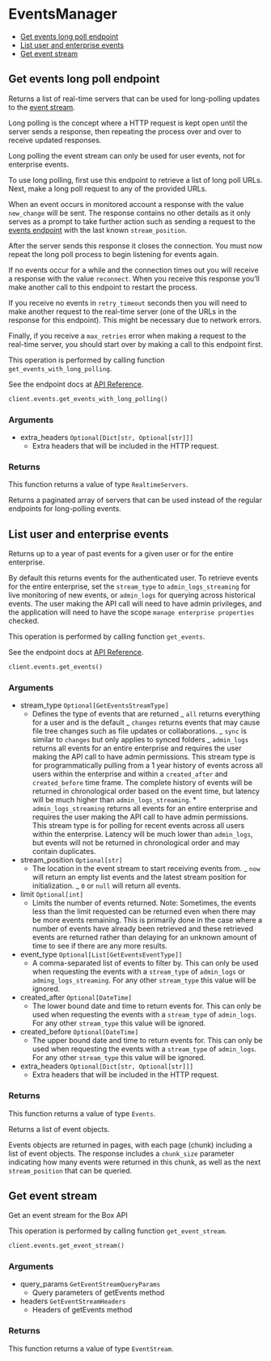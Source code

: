 # EventsManager

- [Get events long poll endpoint](#get-events-long-poll-endpoint)
- [List user and enterprise events](#list-user-and-enterprise-events)
- [Get event stream](#get-event-stream)

## Get events long poll endpoint

Returns a list of real-time servers that can be used for long-polling updates
to the [event stream](#get-events).

Long polling is the concept where a HTTP request is kept open until the
server sends a response, then repeating the process over and over to receive
updated responses.

Long polling the event stream can only be used for user events, not for
enterprise events.

To use long polling, first use this endpoint to retrieve a list of long poll
URLs. Next, make a long poll request to any of the provided URLs.

When an event occurs in monitored account a response with the value
`new_change` will be sent. The response contains no other details as
it only serves as a prompt to take further action such as sending a
request to the [events endpoint](#get-events) with the last known
`stream_position`.

After the server sends this response it closes the connection. You must now
repeat the long poll process to begin listening for events again.

If no events occur for a while and the connection times out you will
receive a response with the value `reconnect`. When you receive this response
you’ll make another call to this endpoint to restart the process.

If you receive no events in `retry_timeout` seconds then you will need to
make another request to the real-time server (one of the URLs in the response
for this endpoint). This might be necessary due to network errors.

Finally, if you receive a `max_retries` error when making a request to the
real-time server, you should start over by making a call to this endpoint
first.

This operation is performed by calling function `get_events_with_long_polling`.

See the endpoint docs at
[API Reference](https://developer.box.com/reference/options-events/).

<!-- sample options_events -->

```python
client.events.get_events_with_long_polling()
```

### Arguments

- extra_headers `Optional[Dict[str, Optional[str]]]`
  - Extra headers that will be included in the HTTP request.

### Returns

This function returns a value of type `RealtimeServers`.

Returns a paginated array of servers that can be used
instead of the regular endpoints for long-polling events.

## List user and enterprise events

Returns up to a year of past events for a given user
or for the entire enterprise.

By default this returns events for the authenticated user. To retrieve events
for the entire enterprise, set the `stream_type` to `admin_logs_streaming`
for live monitoring of new events, or `admin_logs` for querying across
historical events. The user making the API call will
need to have admin privileges, and the application will need to have the
scope `manage enterprise properties` checked.

This operation is performed by calling function `get_events`.

See the endpoint docs at
[API Reference](https://developer.box.com/reference/get-events/).

<!-- sample get_events -->

```python
client.events.get_events()
```

### Arguments

- stream_type `Optional[GetEventsStreamType]`
  - Defines the type of events that are returned _ `all` returns everything for a user and is the default _ `changes` returns events that may cause file tree changes such as file updates or collaborations. _ `sync` is similar to `changes` but only applies to synced folders _ `admin_logs` returns all events for an entire enterprise and requires the user making the API call to have admin permissions. This stream type is for programmatically pulling from a 1 year history of events across all users within the enterprise and within a `created_after` and `created_before` time frame. The complete history of events will be returned in chronological order based on the event time, but latency will be much higher than `admin_logs_streaming`. \* `admin_logs_streaming` returns all events for an entire enterprise and requires the user making the API call to have admin permissions. This stream type is for polling for recent events across all users within the enterprise. Latency will be much lower than `admin_logs`, but events will not be returned in chronological order and may contain duplicates.
- stream_position `Optional[str]`
  - The location in the event stream to start receiving events from. _ `now` will return an empty list events and the latest stream position for initialization. _ `0` or `null` will return all events.
- limit `Optional[int]`
  - Limits the number of events returned. Note: Sometimes, the events less than the limit requested can be returned even when there may be more events remaining. This is primarily done in the case where a number of events have already been retrieved and these retrieved events are returned rather than delaying for an unknown amount of time to see if there are any more results.
- event_type `Optional[List[GetEventsEventType]]`
  - A comma-separated list of events to filter by. This can only be used when requesting the events with a `stream_type` of `admin_logs` or `adming_logs_streaming`. For any other `stream_type` this value will be ignored.
- created_after `Optional[DateTime]`
  - The lower bound date and time to return events for. This can only be used when requesting the events with a `stream_type` of `admin_logs`. For any other `stream_type` this value will be ignored.
- created_before `Optional[DateTime]`
  - The upper bound date and time to return events for. This can only be used when requesting the events with a `stream_type` of `admin_logs`. For any other `stream_type` this value will be ignored.
- extra_headers `Optional[Dict[str, Optional[str]]]`
  - Extra headers that will be included in the HTTP request.

### Returns

This function returns a value of type `Events`.

Returns a list of event objects.

Events objects are returned in pages, with each page (chunk)
including a list of event objects. The response includes a
`chunk_size` parameter indicating how many events were returned in this
chunk, as well as the next `stream_position` that can be
queried.

## Get event stream

Get an event stream for the Box API

This operation is performed by calling function `get_event_stream`.

```python
client.events.get_event_stream()
```

### Arguments

- query_params `GetEventStreamQueryParams`
  - Query parameters of getEvents method
- headers `GetEventStreamHeaders`
  - Headers of getEvents method

### Returns

This function returns a value of type `EventStream`.
